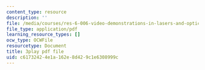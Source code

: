 ```yaml
---
content_type: resource
description: ''
file: /media/courses/res-6-006-video-demonstrations-in-lasers-and-optics-spring-2008/c61732424e1a162e8d429c1e6308999c_RRi4dv9KgCg.pdf
file_type: application/pdf
learning_resource_types: []
ocw_type: OCWFile
resourcetype: Document
title: 3play pdf file
uid: c6173242-4e1a-162e-8d42-9c1e6308999c
---
```


